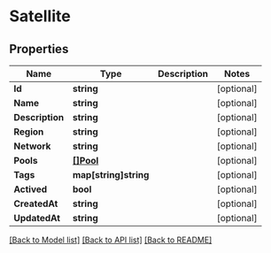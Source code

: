 # Satellite

## Properties

Name | Type | Description | Notes
------------ | ------------- | ------------- | -------------
**Id** | **string** |  | [optional] 
**Name** | **string** |  | [optional] 
**Description** | **string** |  | [optional] 
**Region** | **string** |  | [optional] 
**Network** | **string** |  | [optional] 
**Pools** | [**[]Pool**](pool.md) |  | [optional] 
**Tags** | **map[string]string** |  | [optional] 
**Actived** | **bool** |  | [optional] 
**CreatedAt** | **string** |  | [optional] 
**UpdatedAt** | **string** |  | [optional] 

[[Back to Model list]](../README.md#documentation-for-models) [[Back to API list]](../README.md#documentation-for-api-endpoints) [[Back to README]](../README.md)


